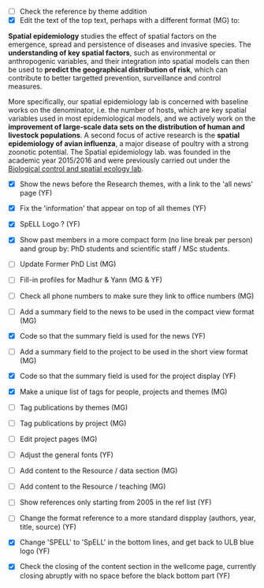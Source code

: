 - [ ] Check the reference by theme addition
- [x] Edit the text of the top text, perhaps with a different format (MG) to:

**Spatial epidemiology** studies the effect of spatial factors on the emergence, spread and persistence of diseases and invasive species. The **understanding of key spatial factors**, such as environmental or anthropogenic variables, and their integration into spatial models can then be used to **predict the geographical distribution of risk**, which can  contribute to better targetted prevention, surveillance and control measures. 

More specifically, our spatial epidemiology lab is concerned with baseline works on the denominator, i.e. the number of hosts, which are key spatial variables used in most epidemiological models, and we actively work on the **improvement of large-scale data sets on the distribution of human and livestock populations**. A second focus of active research is the **spatial epidemiology of avian influenza**, a major disease of poultry with a strong zoonotic potential. The Spatial epidemiology lab. was founded in the academic year 2015/2016 and were previously carried out under the [Biological control and spatial ecology lab](http://lubies.ulb.ac.be/).

- [x] Show the news before the Research themes, with a link to the 'all news' page (YF)
- [x] Fix the 'information' that appear on top of all themes (YF) 
- [x] SpELL Logo ? (YF)
- [x] Show past members in a more compact form (no line break per person) aand group by: PhD students and scientific staff / MSc students.
- [ ] Update Former PhD List (MG)
- [ ] Fill-in profiles for Madhur & Yann (MG & YF)
- [ ] Check all phone numbers to make sure they link to office numbers (MG)
- [ ] Add a summary field to the news to be used in the compact view format (MG)
- [x] Code so that the summary field is used for the news (YF)
- [ ] Add a summary field to the project to be used in the short view format (MG)
- [x] Code so that the summary field is used for the project display (YF)
- [x] Make a unique list of tags for people, projects and themes (MG)
- [ ] Tag publications by themes (MG)
- [ ] Tag publications by project (MG)
- [ ] Edit project pages (MG)
- [ ] Adjust the general fonts (YF)
- [ ] Add content to the Resource / data section (MG)
- [ ] Add content to the Resource / teaching (MG)
- [ ] Show references only starting from 2005 in the ref list (YF)
- [ ] Change the format reference to a more standard dispplay (authors, year, title, source) (YF)
- [x] Change 'SPELL' to 'SpELL' in the bottom lines, and get back to ULB blue logo (YF)
- [x] Check the closing of the content section in the wellcome page, currently closing abruptly with no space before the black bottom part (YF)



